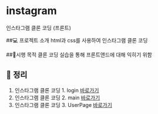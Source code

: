 # instagram
인스타그램 클론 코딩 (프론트)

##💻 프로젝트 소개
html과 css를 사용하여 인스타그램 클론 코딩

##📌시행 목적
클론 코딩 실습을 통해 프론트앤드에 대해 익히기 위함

## 📖 정리
1. 인스타그램 클론 코딩 1. login [바로가기](https://notrowing.tistory.com/15)
2. 인스타그램 클론 코딩 2. main [바로가기](https://notrowing.tistory.com/16)
3. 인스타그램 클론 코딩 3. UserPage [바로가기](https://notrowing.tistory.com/17)
